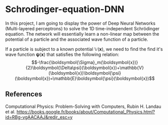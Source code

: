 # Schrodinger-equation-DNN

In this project, I am going to display the power of Deep Neural Networks (Multi-layered perceptrons) to solve the 1D time-independent Schrödinger equation. The network will essentially learn a non-linear map between the potential of a particle and the associated wave function of a particle.

If a particle is subject to a known potential $\mathbb{V}(\boldsymbol{x})$, we need to find the find it's wave function $\boldsymbol{\psi}(\boldsymbol{x})$ that satisfies the following relation:
$$-\frac{\boldsymbol{\Sigma}_m(\boldsymbol{x})}{2}\boldsymbol{\Delta\psi}(\boldsymbol{x})+\mathbb{V}(\boldsymbol{x})\boldsymbol{\psi}(\boldsymbol{x})=\mathbb{E}\boldsymbol{\psi}(\boldsymbol{x})$$



## References
Computational Physics: Problem-Solving with Computers, Rubin H. Landau et al. 
https://books.google.fr/books/about/Computational_Physics.html?id=RBg-vgAACAAJ&redir_esc=y
